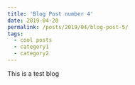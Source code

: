```yaml
---
title: 'Blog Post number 4'
date: 2019-04-20
permalink: /posts/2019/04/blog-post-5/
tags:
  - cool posts
  - category1
  - category2
---
```


This is a test blog
